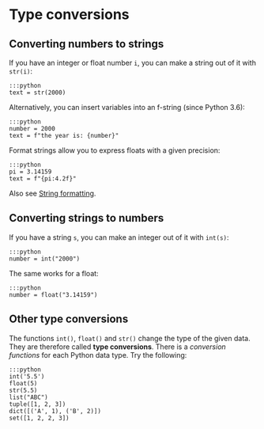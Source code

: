 
# Type conversions

## Converting numbers to strings

If you have an integer or float number `i`, you can make a string out of it with `str(i)`:

    :::python
    text = str(2000)

Alternatively, you can insert variables into an f-string (since Python 3.6):

    :::python
    number = 2000
    text = f"the year is: {number}"

Format strings allow you to express floats with a given precision:

    :::python
    pi = 3.14159
    text = f"{pi:4.2f}"

Also see [String formatting](string_formatting.md).

## Converting strings to numbers

If you have a string `s`, you can make an integer out of it with `int(s)`:

    :::python
    number = int("2000")

The same works for a float:

    :::python
    number = float("3.14159")


## Other type conversions

The functions `int()`, `float()` and `str()` change the type of the given data. They are therefore called **type conversions**. There is a *conversion functions* for each Python data type. Try the following:

    :::python
    int('5.5')
    float(5)
    str(5.5)
    list("ABC")
    tuple([1, 2, 3])
    dict([('A', 1), ('B', 2)])
    set([1, 2, 2, 3])
